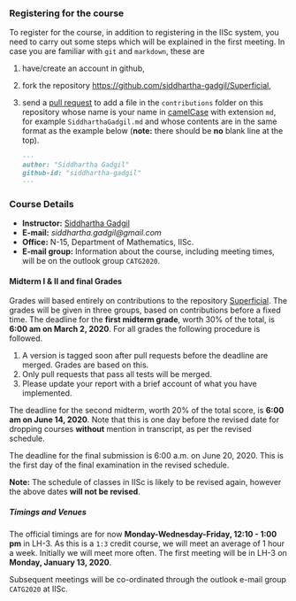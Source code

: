 ### Registering for the course

To register for the course, in addition to registering in the IISc system, you need to carry out some steps which will be explained in the first meeting. In case you are familiar with `git` and `markdown`, these are


1. have/create an account in github,
2. fork the repository https://github.com/siddhartha-gadgil/Superficial,
3. send a [pull request](https://help.github.com/en/github/collaborating-with-issues-and-pull-requests/about-pull-requests) to add a file in the `contributions` folder on this repository whose name is your name in [camelCase](https://en.wikipedia.org/wiki/Camel_case) with extension `md`, for example  `SiddharthaGadgil.md` and whose contents are in the same format as the example below (__note:__ there should be __no__  blank line at the top).

    ```markdown
    ---
    author: "Siddhartha Gadgil"
    github-id: "siddhartha-gadgil"
    ---
    ```

### Course Details
  
* __Instructor:__ [Siddhartha Gadgil](http://math.iisc.ac.in/~gadgil)
* __E-mail:__ _siddhartha.gadgil@gmail.com_
* __Office:__ N-15, Department of Mathematics, IISc.
* __E-mail group:__ Information about the course, including meeting times, will be on the outlook group `CATG2020`.

#### Midterm I & II and final Grades

Grades will based entirely on contributions to the repository [Superficial](https://github.com/siddhartha-gadgil/Superficial). The grades will be given in three groups, based on contributions before a fixed time. The deadline for the __first midterm grade__, worth 30% of the total, is __6:00 am on March 2, 2020__. For all grades the following procedure is followed.

1. A version is tagged soon after pull requests before the deadline are merged. Grades are based on this.
2. Only pull requests that pass all tests will be merged.
3. Please update your report with a brief account of what you have implemented.

The deadline for the second midterm, worth 20% of the total score, is __6:00 am on June 14, 2020__. Note that this is one day before the revised date for dropping courses __without__ mention in transcript, as per the revised schedule. 

The deadline for the final submission is 6:00 a.m. on June 20, 2020. This is the first day of the final examination in the revised schedule.

__Note:__ The schedule of classes in IISc is likely to be revised again, however the above dates __will not be revised__.

##### Timings and Venues

The official timings are for now __Monday-Wednesday-Friday, 12:10 - 1:00 pm__ in LH-3. As this is a `1:3` credit course, we will meet an average of 1 hour a week. Initially we will meet more often.
The first meeting will be in LH-3 on __Monday, January 13, 2020__.

Subsequent meetings will be co-ordinated through the outlook e-mail group `CATG2020` at IISc.

